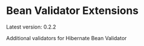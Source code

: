 # Bean Validator Extensions

Latest version: 0.2.2

Additional validators for Hibernate Bean Validator
